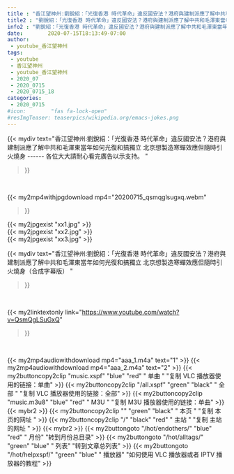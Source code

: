 ```yaml
---
title : "香江望神州:劉銳紹：「光復香港 時代革命」違反國安法？港府與建制派應了解中共和毛澤東當年如何光復和搞獨立 北京想製造寒蟬效應但隨時引火燒身（合成字幕版） "
title2 : "劉銳紹：「光復香港 時代革命」違反國安法？港府與建制派應了解中共和毛澤東當年如何光復和搞獨立 北京想製造寒蟬效應但隨時引火燒身（合成字幕版） "
info2 : "劉銳紹：「光復香港 時代革命」違反國安法？港府與建制派應了解中共和毛澤東當年如何光復和搞獨立 北京想製造寒蟬效應但隨時引火燒身 ------ 各位大大請耐心看完廣告以示支持。 "
date:        2020-07-15T18:13:49-07:00
author:
 - youtube_香江望神州
tags:
 - youtube
 - 香江望神州
 - youtube_香江望神州
 - 2020_07
 - 2020_0715
 - 2020_0715_18
categories:
 - 2020_0715
#icon:        "fas fa-lock-open"
#resImgTeaser: teaserpics/wikipedia.org/emacs-jokes.png
---
```


{{< mydiv text="香江望神州:劉銳紹：「光復香港 時代革命」違反國安法？港府與建制派應了解中共和毛澤東當年如何光復和搞獨立 北京想製造寒蟬效應但隨時引火燒身 ------ 各位大大請耐心看完廣告以示支持。 "
>}}
<br>


{{< my2mp4withjpgdownload mp4="20200715_qsmqglsugxq.webm"
>}}

{{< my2jpgexist "xx1.jpg" >}}<br>
{{< my2jpgexist "xx2.jpg" >}}<br>
{{< my2jpgexist "xx3.jpg" >}}<br>



{{< mydiv text="香江望神州:劉銳紹：「光復香港 時代革命」違反國安法？港府與建制派應了解中共和毛澤東當年如何光復和搞獨立 北京想製造寒蟬效應但隨時引火燒身（合成字幕版） "
>}}
<br>

{{< my2linktextonly link="https://www.youtube.com/watch?v=QsmQgLSuGxQ"
>}}


<br>

{{< my2mp4audiowithdownload mp4="aaa_1.m4a"    text="1" >}}
{{< my2mp4audiowithdownload mp4="aaa_2.m4a"    text="2" >}}
{{< my2buttoncopy2clip "music.xspf"        "blue"   "red"    " 单曲 "  "复制 VLC 播放器使用的链接：单曲" >}} {{< my2buttoncopy2clip "/all.xspf"         "green"  "black"  " 全部 "  "复制 VLC 播放器使用的链接：全部" >}} {{< my2buttoncopy2clip "music.m3u8"        "blue"   "red"    " M3U  "    "复制 M3U 播放器使用的链接：单曲" >}} {{< mybr2 >}} {{< my2buttoncopy2clip ""                  "green"  "black"  " 本页 "    "复制 本页的网址 " >}} {{< my2buttoncopy2clip "/"                 "black"  "red"    " 主站 "    "复制 主站的网址 " >}} {{< mybr2 >}} {{< my2buttongoto      "/hot/endothers/"   "blue"   "red"    " 月份"   "转到月份总目录" >}} {{< my2buttongoto      "/hot/alltags/"     "green"  "blue"   " 列表"   "转到文章总列表" >}} {{< my2buttongoto      "/hot/helpxspf/"    "green"  "blue"   " 播放器" "如何使用 VLC 播放器或者 IPTV 播放器的教程" >}} 
